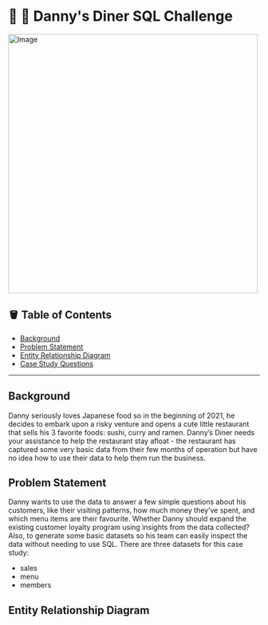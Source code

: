 # :chopsticks: :ramen: Danny's Diner SQL Challenge
<img src="https://user-images.githubusercontent.com/123035903/224874999-0e5d0e98-3ddf-4eba-81e6-7fcf671d1e07.png" alt="Image" width="500" height="520">

## :bucket: Table of Contents
- [Background](#background)
- [Problem Statement](#problem-statement)
- [Entity Relationship Diagram](#entity-relationship-diagram)
- [Case Study Questions](#case-study-questions)

***

## Background
Danny seriously loves Japanese food so in the beginning of 2021, he decides to embark upon a risky venture and opens a cute little restaurant that sells his 3 favorite foods: sushi, curry and ramen.
Danny’s Diner needs your assistance to help the restaurant stay afloat - the restaurant has captured some very basic data from their few months of operation but have no idea how to use their data to help them run the business.

## Problem Statement
Danny wants to use the data to answer a few simple questions about his customers, like their visiting patterns, how much money they’ve spent, and which menu items are their favourite.
Whether Danny should expand the existing customer loyalty program using insights from the data collected? 
Also, to generate some basic datasets so his team can easily inspect the data without needing to use SQL.
There are three datasets for this case study:
- sales
- menu
- members

## Entity Relationship Diagram




